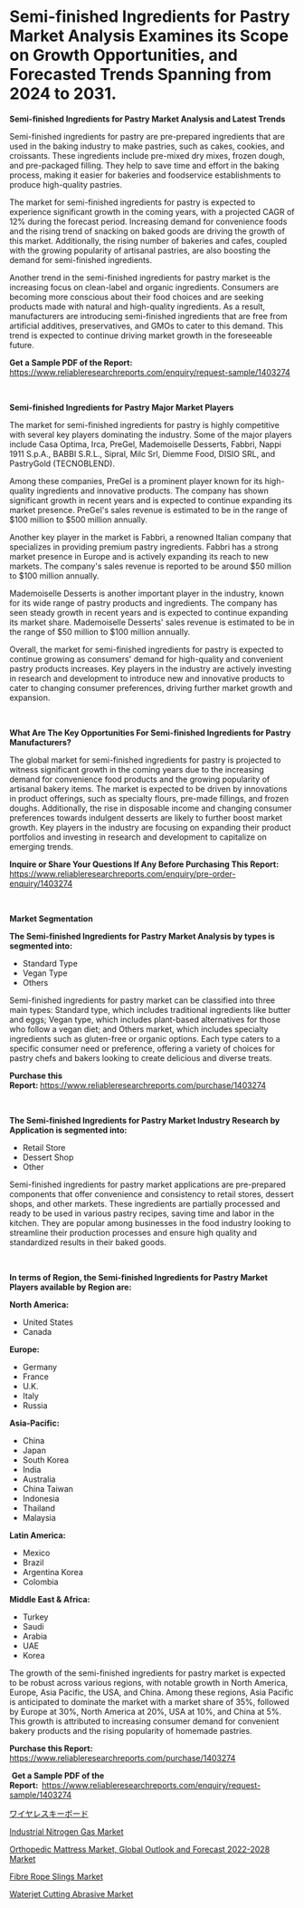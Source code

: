 <p><h1>Semi-finished Ingredients for Pastry Market Analysis Examines its Scope on Growth Opportunities, and Forecasted Trends Spanning from 2024 to 2031.</h1></p><p><strong>Semi-finished Ingredients for Pastry Market Analysis and Latest Trends</strong></p>
<p><p>Semi-finished ingredients for pastry are pre-prepared ingredients that are used in the baking industry to make pastries, such as cakes, cookies, and croissants. These ingredients include pre-mixed dry mixes, frozen dough, and pre-packaged filling. They help to save time and effort in the baking process, making it easier for bakeries and foodservice establishments to produce high-quality pastries.</p><p>The market for semi-finished ingredients for pastry is expected to experience significant growth in the coming years, with a projected CAGR of 12% during the forecast period. Increasing demand for convenience foods and the rising trend of snacking on baked goods are driving the growth of this market. Additionally, the rising number of bakeries and cafes, coupled with the growing popularity of artisanal pastries, are also boosting the demand for semi-finished ingredients.</p><p>Another trend in the semi-finished ingredients for pastry market is the increasing focus on clean-label and organic ingredients. Consumers are becoming more conscious about their food choices and are seeking products made with natural and high-quality ingredients. As a result, manufacturers are introducing semi-finished ingredients that are free from artificial additives, preservatives, and GMOs to cater to this demand. This trend is expected to continue driving market growth in the foreseeable future.</p></p>
<p><strong>Get a Sample PDF of the Report:&nbsp;</strong> <a href="https://www.reliableresearchreports.com/enquiry/request-sample/1403274">https://www.reliableresearchreports.com/enquiry/request-sample/1403274</a></p>
<p>&nbsp;</p>
<p><strong>Semi-finished Ingredients for Pastry Major Market Players</strong></p>
<p><p>The market for semi-finished ingredients for pastry is highly competitive with several key players dominating the industry. Some of the major players include Casa Optima, Irca, PreGel, Mademoiselle Desserts, Fabbri, Nappi 1911 S.p.A., BABBI S.R.L., Sipral, Milc Srl, Diemme Food, DISIO SRL, and PastryGold (TECNOBLEND).</p><p>Among these companies, PreGel is a prominent player known for its high-quality ingredients and innovative products. The company has shown significant growth in recent years and is expected to continue expanding its market presence. PreGel's sales revenue is estimated to be in the range of $100 million to $500 million annually.</p><p>Another key player in the market is Fabbri, a renowned Italian company that specializes in providing premium pastry ingredients. Fabbri has a strong market presence in Europe and is actively expanding its reach to new markets. The company's sales revenue is reported to be around $50 million to $100 million annually.</p><p>Mademoiselle Desserts is another important player in the industry, known for its wide range of pastry products and ingredients. The company has seen steady growth in recent years and is expected to continue expanding its market share. Mademoiselle Desserts' sales revenue is estimated to be in the range of $50 million to $100 million annually.</p><p>Overall, the market for semi-finished ingredients for pastry is expected to continue growing as consumers' demand for high-quality and convenient pastry products increases. Key players in the industry are actively investing in research and development to introduce new and innovative products to cater to changing consumer preferences, driving further market growth and expansion.</p></p>
<p>&nbsp;</p>
<p><strong>What Are The Key Opportunities For Semi-finished Ingredients for Pastry Manufacturers?</strong></p>
<p><p>The global market for semi-finished ingredients for pastry is projected to witness significant growth in the coming years due to the increasing demand for convenience food products and the growing popularity of artisanal bakery items. The market is expected to be driven by innovations in product offerings, such as specialty flours, pre-made fillings, and frozen doughs. Additionally, the rise in disposable income and changing consumer preferences towards indulgent desserts are likely to further boost market growth. Key players in the industry are focusing on expanding their product portfolios and investing in research and development to capitalize on emerging trends.</p></p>
<p><strong>Inquire or Share Your Questions If Any Before Purchasing This Report:</strong> <a href="https://www.reliableresearchreports.com/enquiry/pre-order-enquiry/1403274">https://www.reliableresearchreports.com/enquiry/pre-order-enquiry/1403274</a></p>
<p>&nbsp;</p>
<p><strong>Market Segmentation</strong></p>
<p><strong>The Semi-finished Ingredients for Pastry Market Analysis by types is segmented into:</strong></p>
<p><ul><li>Standard Type</li><li>Vegan Type</li><li>Others</li></ul></p>
<p><p>Semi-finished ingredients for pastry market can be classified into three main types: Standard type, which includes traditional ingredients like butter and eggs; Vegan type, which includes plant-based alternatives for those who follow a vegan diet; and Others market, which includes specialty ingredients such as gluten-free or organic options. Each type caters to a specific consumer need or preference, offering a variety of choices for pastry chefs and bakers looking to create delicious and diverse treats.</p></p>
<p><strong>Purchase this Report:&nbsp;</strong><a href="https://www.reliableresearchreports.com/purchase/1403274">https://www.reliableresearchreports.com/purchase/1403274</a></p>
<p>&nbsp;</p>
<p><strong>The Semi-finished Ingredients for Pastry Market Industry Research by Application is segmented into:</strong></p>
<p><ul><li>Retail Store</li><li>Dessert Shop</li><li>Other</li></ul></p>
<p><p>Semi-finished ingredients for pastry market applications are pre-prepared components that offer convenience and consistency to retail stores, dessert shops, and other markets. These ingredients are partially processed and ready to be used in various pastry recipes, saving time and labor in the kitchen. They are popular among businesses in the food industry looking to streamline their production processes and ensure high quality and standardized results in their baked goods.</p></p>
<p>&nbsp;</p>
<p><strong>In terms of Region, the Semi-finished Ingredients for Pastry Market Players available by Region are:</strong></p>
<p>
    <p> <strong> North America: </strong>
        <ul>
            <li>United States</li>
            <li>Canada</li>
        </ul>
        </p> 
    <p> <strong> Europe: </strong>
        <ul>
            <li>Germany</li>
            <li>France</li>
            <li>U.K.</li>
            <li>Italy</li>
            <li>Russia</li>
        </ul>
        </p> 
    <p> <strong> Asia-Pacific: </strong>
        <ul>
            <li>China</li>
            <li>Japan</li>
            <li>South Korea</li>
            <li>India</li>
            <li>Australia</li>
            <li>China Taiwan</li>
            <li>Indonesia</li>
            <li>Thailand</li>
            <li>Malaysia</li>
        </ul>
        </p> 
    <p> <strong> Latin America: </strong>
        <ul>
            <li>Mexico</li>
            <li>Brazil</li>
            <li>Argentina Korea</li>
            <li>Colombia</li>
        </ul>
        </p> 
    <p> <strong> Middle East & Africa: </strong>
        <ul>
            <li>Turkey</li>
            <li>Saudi</li>
            <li>Arabia</li>
            <li>UAE</li>
            <li>Korea</li>
        </ul>
    </p>
    </p>
<p><p>The growth of the semi-finished ingredients for pastry market is expected to be robust across various regions, with notable growth in North America, Europe, Asia Pacific, the USA, and China. Among these regions, Asia Pacific is anticipated to dominate the market with a market share of 35%, followed by Europe at 30%, North America at 20%, USA at 10%, and China at 5%. This growth is attributed to increasing consumer demand for convenient bakery products and the rising popularity of homemade pastries.</p></p>
<p><strong>Purchase this Report: </strong><a href="https://www.reliableresearchreports.com/purchase/1403274">https://www.reliableresearchreports.com/purchase/1403274</a></p>
<p>&nbsp;<strong>Get a Sample PDF of the Report:&nbsp;&nbsp;</strong><a href="https://www.reliableresearchreports.com/enquiry/request-sample/1403274">https://www.reliableresearchreports.com/enquiry/request-sample/1403274</a></p>
<p><strong></strong></p>
<p><p><a href="https://medium.com/@pattisullivansparksltcr1lv/%E3%83%AF%E3%82%A4%E3%83%A4%E3%83%AC%E3%82%B9%E3%82%AD%E3%83%BC%E3%83%9C%E3%83%BC%E3%83%89%E5%B8%82%E5%A0%B4%E3%81%AE%E5%88%86%E6%9E%90-%E3%82%B0%E3%83%AD%E3%83%BC%E3%83%90%E3%83%AB%E7%94%A3%E6%A5%AD%E3%81%AE%E5%B1%95%E6%9C%9B%E3%81%A8%E4%BA%88%E6%B8%AC-2024%E5%B9%B4%E3%81%8B%E3%82%892031%E5%B9%B4-d37e3c36a21c">ワイヤレスキーボード</a></p><p><a href="https://view.publitas.com/reportprime-1/industrial-nitrogen-gas-market-research-report-provides-critical-insights-that-can-help-shape-business-development-and-investment-strategies/">Industrial Nitrogen Gas Market</a></p><p><a href="https://frill-swim-3cd.notion.site/Orthopedic-Mattress-Market-Global-Outlook-and-Forecast-2022-2028-Market-Analysis-and-Market-Size-G-340ddb629bf54cbe9ac1b057a56e8963">Orthopedic Mattress Market, Global Outlook and Forecast 2022-2028 Market</a></p><p><a href="https://github.com/Angelnienowdseej3e45z3p8c/Market-Research-Report-List-1/blob/main/fibre-rope-slings-market.md">Fibre Rope Slings Market</a></p><p><a href="https://github.com/YashRP12/Market-Research-Report-List-3/blob/main/waterjet-cutting-abrasive-market.md">Waterjet Cutting Abrasive Market</a></p></p>